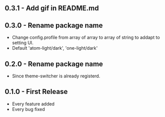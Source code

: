 ## 0.3.1 - Add gif in README.md
## 0.3.0 - Rename package name
* Change config.profile from array of array to array of string to addapt to setting UI.
* Default 'atom-light/dark', 'one-light/dark'

## 0.2.0 - Rename package name
* Since theme-switcher is already registerd.
## 0.1.0 - First Release
* Every feature added
* Every bug fixed
